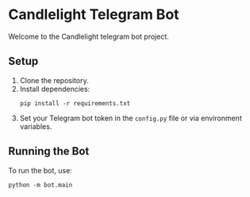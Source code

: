 # Candlelight Telegram Bot

Welcome to the Candlelight telegram bot project.

## Setup

1. Clone the repository.
2. Install dependencies:
   ```
   pip install -r requirements.txt
   ```
3. Set your Telegram bot token in the `config.py` file or via environment variables.

## Running the Bot

To run the bot, use:
```
python -m bot.main
```